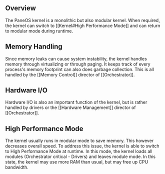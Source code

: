 ## Overview
The PaneOS kernel is a monolithic but also modular kernel. When required, the kernel can switch to [[Kernel#High Performance Mode]] and can return to modular mode during runtime.

## Memory Handling
Since memory leaks can cause system instability, the kernel handles memory through virtualizing or through paging. It keeps track of every process's memory footprint can also does garbage collection. This is all handled by the [[Memory Control]] director of [[Orchestrator]].

## Hardware I/O
Hardware I/O is also an important function of the kernel, but is rather handled by drivers or the [[Hardware Management]] director of [[Orchestrator]].

## High Performance Mode
The kernel usually runs in modular mode to save memory. This however decreases overall speed. To address this issue, the kernel is able to switch to High Performance Mode at runtime. In this mode, the kernel loads all modules (Orchestrator critical - Drivers) and leaves module mode.
In this state, the kernel may use more RAM than usual, but may free up CPU bandwidth.